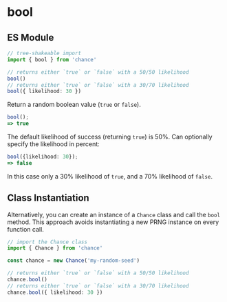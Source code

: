 # bool

## ES Module

```ts
// tree-shakeable import
import { bool } from 'chance'

// returns either `true` or `false` with a 50/50 likelihood
bool()
// returns either `true` or `false` with a 30/70 likelihood
bool({ likelihood: 30 })
```

Return a random boolean value (`true` or `false`).

```ts
bool();
=> true
```

The default likelihood of success (returning `true`) is 50%.
Can optionally specify the likelihood in percent:

```ts
bool({likelihood: 30});
=> false
```

In this case only a 30% likelihood of `true`, and a 70% likelihood of `false`.

## Class Instantiation

Alternatively, you can create an instance of a `Chance` class and call the `bool` method.
This approach avoids instantiating a new PRNG instance on every function call.

```ts
// import the Chance class
import { Chance } from 'chance'

const chance = new Chance('my-random-seed')

// returns either `true` or `false` with a 50/50 likelihood
chance.bool()
// returns either `true` or `false` with a 30/70 likelihood
chance.bool({ likelihood: 30 })
```

